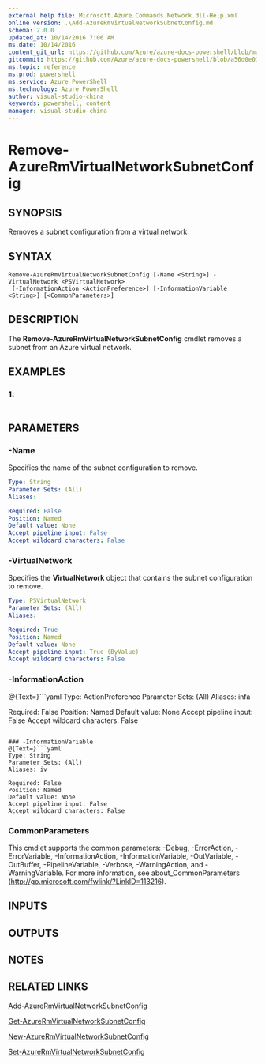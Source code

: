```yaml
---
external help file: Microsoft.Azure.Commands.Network.dll-Help.xml
online version: .\Add-AzureRmVirtualNetworkSubnetConfig.md
schema: 2.0.0
updated_at: 10/14/2016 7:06 AM
ms.date: 10/14/2016
content_git_url: https://github.com/Azure/azure-docs-powershell/blob/master/azureps-cmdlets-docs/ResourceManager/AzureRM.Network/v2.0/CmdletMDs/Remove-AzureRmVirtualNetworkSubnetConfig.md
gitcommit: https://github.com/Azure/azure-docs-powershell/blob/a56d0e01e65c2c33aa2af13dd29addc94ead6e88/azureps-cmdlets-docs/ResourceManager/AzureRM.Network/v2.0/CmdletMDs/Remove-AzureRmVirtualNetworkSubnetConfig.md
ms.topic: reference
ms.prod: powershell
ms.service: Azure PowerShell
ms.technology: Azure PowerShell
author: visual-studio-china
keywords: powershell, content
manager: visual-studio-china
---
```


# Remove-AzureRmVirtualNetworkSubnetConfig

## SYNOPSIS
Removes a subnet configuration from a virtual network.

## SYNTAX

```
Remove-AzureRmVirtualNetworkSubnetConfig [-Name <String>] -VirtualNetwork <PSVirtualNetwork>
 [-InformationAction <ActionPreference>] [-InformationVariable <String>] [<CommonParameters>]
```

## DESCRIPTION
The **Remove-AzureRmVirtualNetworkSubnetConfig** cmdlet removes a subnet from an Azure virtual network.

## EXAMPLES

### 1:
```

```

## PARAMETERS

### -Name
Specifies the name of the subnet configuration to remove.

```yaml
Type: String
Parameter Sets: (All)
Aliases: 

Required: False
Position: Named
Default value: None
Accept pipeline input: False
Accept wildcard characters: False
```

### -VirtualNetwork
Specifies the **VirtualNetwork** object that contains the subnet configuration to remove.

```yaml
Type: PSVirtualNetwork
Parameter Sets: (All)
Aliases: 

Required: True
Position: Named
Default value: None
Accept pipeline input: True (ByValue)
Accept wildcard characters: False
```

### -InformationAction
@{Text=}```yaml
Type: ActionPreference
Parameter Sets: (All)
Aliases: infa

Required: False
Position: Named
Default value: None
Accept pipeline input: False
Accept wildcard characters: False
```

### -InformationVariable
@{Text=}```yaml
Type: String
Parameter Sets: (All)
Aliases: iv

Required: False
Position: Named
Default value: None
Accept pipeline input: False
Accept wildcard characters: False
```

### CommonParameters
This cmdlet supports the common parameters: -Debug, -ErrorAction, -ErrorVariable, -InformationAction, -InformationVariable, -OutVariable, -OutBuffer, -PipelineVariable, -Verbose, -WarningAction, and -WarningVariable. For more information, see about_CommonParameters (http://go.microsoft.com/fwlink/?LinkID=113216).

## INPUTS

## OUTPUTS

## NOTES

## RELATED LINKS

[Add-AzureRmVirtualNetworkSubnetConfig](.\Add-AzureRmVirtualNetworkSubnetConfig.md)

[Get-AzureRmVirtualNetworkSubnetConfig](.\Get-AzureRmVirtualNetworkSubnetConfig.md)

[New-AzureRmVirtualNetworkSubnetConfig](.\New-AzureRmVirtualNetworkSubnetConfig.md)

[Set-AzureRmVirtualNetworkSubnetConfig](.\Set-AzureRmVirtualNetworkSubnetConfig.md)

